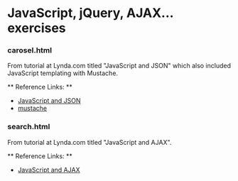 # JavaScript, jQuery, AJAX... exercises

### carosel.html

From tutorial at Lynda.com titled "JavaScript and JSON" which also included JavaScript templating with Mustache.

** Reference Links: **

* [JavaScript and JSON](http://www.lynda.com/JavaScript-tutorials/JavaScript-JSON/114901-2.html)
* [mustache](https://github.com/janl/mustache.js)

### search.html

From tutorial at Lynda.com titled "JavaScript and AJAX".

** Reference Links: **

* [JavaScript and AJAX](http://www.lynda.com/Developer-tutorials/JavaScript-and-AJAX/114900-2.html)